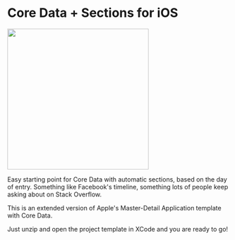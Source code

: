 Core Data + Sections for iOS
=================

<img width=320 src="https://github.com/piotrdenis/CoreData-Sections/blob/master/img/sections.PNG"/>

Easy starting point for Core Data with automatic sections,
based on the day of entry.
Something like Facebook's timeline, something lots of people
keep asking about on Stack Overflow.

This is an extended version of Apple's Master-Detail Application
template with Core Data.

Just unzip and open the project template in XCode
and you are ready to go!
